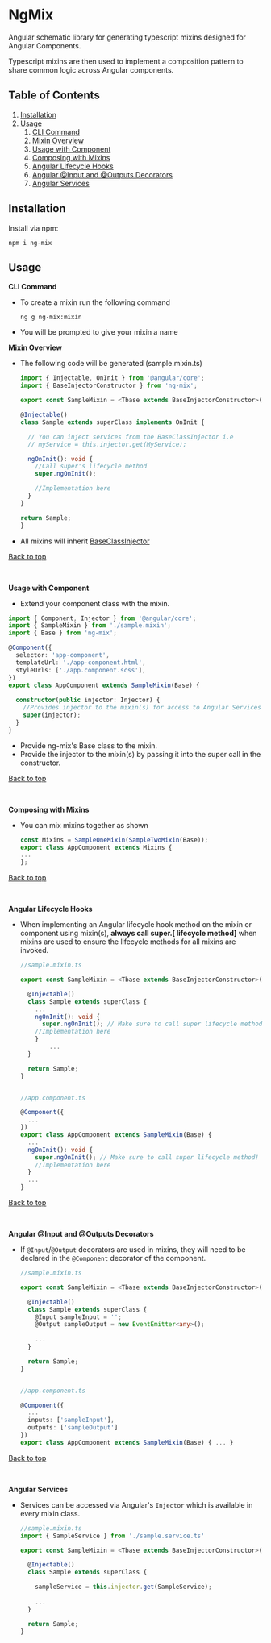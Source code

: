 # NgMix

Angular schematic library for generating typescript mixins designed for Angular Components.

Typescript mixins are then used to implement a composition pattern to share common logic across Angular components.

## Table of Contents <a name="table-of-contents"></a>
1. [Installation](#installation)
1. [Usage](#usage)
	1. [CLI Command](#cli-command)
	1. [Mixin Overview](#mixin-overview)
	1. [Usage with Component](#component-usage)
	1. [Composing with Mixins](#compose-mixins)
	1. [Angular Lifecycle Hooks](#lifecycle-hooks)
	1. [Angular @Input and @Outputs Decorators](#input-output)
	1. [Angular Services](#services)


## Installation <a name="installation"></a>

Install via npm:

```
npm i ng-mix
```

## Usage <a name="usage"></a>

<b>CLI Command</b> <a name="cli-command"></a>
- To create a mixin run the following command

	```
	ng g ng-mix:mixin
	```
- You will be prompted to give your mixin a name

<b>Mixin Overview</b> <a name="mixin-overview"></a>
- The following code will be generated (sample.mixin.ts)

	```typescript
  import { Injectable, OnInit } from '@angular/core';
  import { BaseInjectorConstructor } from 'ng-mix';

  export const SampleMixin = <Tbase extends BaseInjectorConstructor>(superClass: Tbase) => {

    @Injectable()
    class Sample extends superClass implements OnInit {
    
      // You can inject services from the BaseClassInjector i.e
      // myService = this.injector.get(MyService);

      ngOnInit(): void {
        //Call super's lifecycle method
        super.ngOnInit();

        //Implementation here
      }		
    }

    return Sample;
  }
	```
- All mixins will inherit [BaseClassInjector](https://github.com/laidav/ng-mix/blob/master/projects/ng-mix/src/lib/models/BaseClassInjector.ts)

[Back to top](#table-of-contents)

<br>

<b>Usage with Component</b><a name="component-usage"></a>

- Extend your component class with the mixin.

```typescript
import { Component, Injector } from '@angular/core';
import { SampleMixin } from './sample.mixin';
import { Base } from 'ng-mix';

@Component({
  selector: 'app-component',
  templateUrl: './app-component.html',
  styleUrls: ['./app.component.scss'],
})
export class AppComponent extends SampleMixin(Base) {
  
  constructor(public injector: Injector) {
    //Provides injector to the mixin(s) for access to Angular Services via DI
    super(injector);
  }
}
```


- Provide ng-mix's Base class to the mixin.
- Provide the injector to the mixin(s) by passing it into the super call in the constructor.

[Back to top](#table-of-contents)

<br>

<b>Composing with Mixins</b><a name="compose-mixins"></a>

- You can mix mixins together as shown
	```typescript
  const Mixins = SampleOneMixin(SampleTwoMixin(Base));
	export class AppComponent extends Mixins {
    ...
  };
	```

[Back to top](#table-of-contents)

<br>

<b>Angular Lifecycle Hooks</b><a name="lifecycle-hooks"></a>

- When implementing an Angular lifecycle hook method on the mixin or component using mixin(s), <b>always call super.[ lifecycle method]</b> when mixins are used to ensure the lifecycle methods for all mixins are invoked.

	```typescript
	//sample.mixin.ts

	export const SampleMixin = <Tbase extends BaseInjectorConstructor>(superClass: Tbase) => {

	  @Injectable()
	  class Sample extends superClass {
	    ...
	    ngOnInit(): void {
	      super.ngOnInit(); // Make sure to call super lifecycle method!
        //Implementation here
	    }		
            ...
	  }

	  return Sample;
	}
	```

	```typescript

	//app.component.ts

	@Component({
	  ...
	})
	export class AppComponent extends SampleMixin(Base) { 
	  ...
	  ngOnInit(): void {
	    super.ngOnInit(); // Make sure to call super lifecycle method!
	    //Implementation here
	  }		
	  ...
    }
	```

[Back to top](#table-of-contents)

<br>

<b>Angular @Input and @Outputs Decorators</b><a name="input-output"></a>
- If `@Input`/`@Output` decorators are used in mixins, they will need to be declared in the `@Component` decorator of the component.

	```typescript
	//sample.mixin.ts

	export const SampleMixin = <Tbase extends BaseInjectorConstructor>(superClass: Tbase) => {

	  @Injectable()
	  class Sample extends superClass {
	    @Input sampleInput = '';
	    @Output sampleOutput = new EventEmitter<any>();
	    
	    ...
	  }

	  return Sample;
	}
	```

	```typescript

	//app.component.ts

	@Component({
	  ...
	  inputs: ['sampleInput'],
	  outputs: ['sampleOutput']
	})
	export class AppComponent extends SampleMixin(Base) { ... }
	```
[Back to top](#table-of-contents)

<br>

<b>Angular Services</b><a name="services"></a>

- Services can be accessed via Angular's `Injector` which is available in every mixin class.
	```typescript
	//sample.mixin.ts
	import { SampleService } from './sample.service.ts'

	export const SampleMixin = <Tbase extends BaseInjectorConstructor>(superClass: Tbase) => {

	  @Injectable()
	  class Sample extends superClass {

	    sampleService = this.injector.get(SampleService);
	    
	    ...
	  }

	  return Sample;
	}
	```
